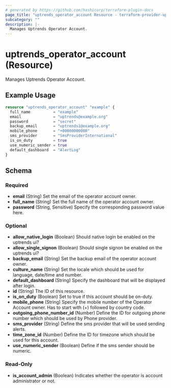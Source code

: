 ```yaml
---
# generated by https://github.com/hashicorp/terraform-plugin-docs
page_title: "uptrends_operator_account Resource - terraform-provider-uptends"
subcategory: ""
description: |-
  Manages Uptrends Operator Account.
---
```


# uptrends_operator_account (Resource)

Manages Uptrends Operator Account.

## Example Usage

```terraform
resource "uptrends_operator_account" "example" {
  full_name          = "example"
  email              = "uptrends@example.org"
  password           = "secret"
  backup_email       = "uptrends1@example.org"
  mobile_phone       = "+00000000000"
  sms_provider       = "SmsProviderInternational"
  is_on_duty         = true
  use_numeric_sender = true
  default_dashboard  = "AlertLog"
}
```

<!-- schema generated by tfplugindocs -->
## Schema

### Required

- **email** (String) Set the email of the operator account owner.
- **full_name** (String) Set the full name of the operator account owner.
- **password** (String, Sensitive) Specify the corresponding password value here.

### Optional

- **allow_native_login** (Boolean) Should native login be enabled on the uptrends ui?
- **allow_single_signon** (Boolean) Should single signon be enabled on the uptrends ui?
- **backup_email** (String) Set the backup email of the operator account owner.
- **culture_name** (String) Set the locale which should be used for language, date/time and number.
- **default_dashboard** (String) Specify the dashboard that will be displayed after login.
- **id** (String) The ID of this resource.
- **is_on_duty** (Boolean) Set to true if this account should be on-duty.
- **mobile_phone** (String) Specify the mobile number of the Operator Account owner. Has to start with (+) followed by country code.
- **outgoing_phone_number_id** (Number) Define the ID for outgoing phone number which should be used by Phone provider.
- **sms_provider** (String) Define the sms provider that will be used sending alerts.
- **time_zone_id** (Number) Define the ID for timezone which should be used for this account.
- **use_numeric_sender** (Boolean) Define if the sms sender should be numeric.

### Read-Only

- **is_account_admin** (Boolean) Indicates whether the operator is account administrator or not.


